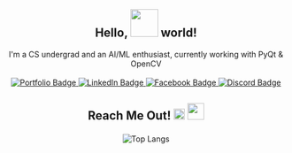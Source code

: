<div align="center">
    <h2 style="font-weight: bold; font-size: 1.5em;">Hello,
    <img src="https://media.tenor.com/hVRhFeDFW6oAAAAi/anime-wave.gif" width="50px"/> world!</h2>
    I'm a CS undergrad and an AI/ML enthusiast, currently working with PyQt & OpenCV</a>
    <br>
</div>
<br>
<div id="badges" align="center">
  <a href="https://mahtabulstack.vercel.app/" target="_blank">
    <img src="https://img.shields.io/badge/Portfolio-624E88?style=for-the-badge" alt="Portfolio Badge"/>
  </a>
  <a href="https://www.linkedin.com/in/mahtabul-shourav" target="_blank">
    <img src="https://img.shields.io/badge/LinkedIn-blue?style=for-the-badge&logo=linkedin&logoColor=white" alt="LinkedIn Badge"/>
  </a>
  <a href="https://www.facebook.com/mahtabulgfy" target="_blank">
    <img src="https://img.shields.io/badge/Facebook-1877F2?style=for-the-badge" alt="Facebook Badge"/>
  </a>
  <a href="https://discord.com/users/790288132313448508" target="_blank">
    <img src="https://img.shields.io/badge/Discord-424549?style=for-the-badge" alt="Discord Badge"/>
  </a>
</div>

<div id="click" align="center">
  <h3 style="font-weight: bold; font-size: 1.5em;">
    Reach Me Out!
  <img src="https://media.tenor.com/oQImZjcKwBIAAAAi/backhand-index-pointing-up-joypixels.gif" width="20px"/>
  <img src="https://media.tenor.com/HBvDET4Uq90AAAAj/cursor-click.gif" width="30px"/></h3>
</div>

<div align="center">
  <img src="https://github-readme-stats.vercel.app/api/top-langs/?username=mahtabulsouravv&layout=compact" alt="Top Langs">
</div>

